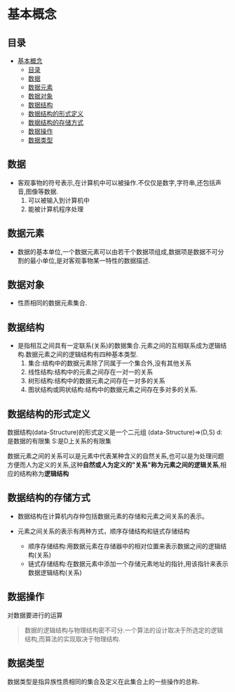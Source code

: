 # 基本概念

## 目录

<!-- TOC -->

- [基本概念](#%E5%9F%BA%E6%9C%AC%E6%A6%82%E5%BF%B5)
    - [目录](#%E7%9B%AE%E5%BD%95)
    - [数据](#%E6%95%B0%E6%8D%AE)
    - [数据元素](#%E6%95%B0%E6%8D%AE%E5%85%83%E7%B4%A0)
    - [数据对象](#%E6%95%B0%E6%8D%AE%E5%AF%B9%E8%B1%A1)
    - [数据结构](#%E6%95%B0%E6%8D%AE%E7%BB%93%E6%9E%84)
    - [数据结构的形式定义](#%E6%95%B0%E6%8D%AE%E7%BB%93%E6%9E%84%E7%9A%84%E5%BD%A2%E5%BC%8F%E5%AE%9A%E4%B9%89)
    - [数据结构的存储方式](#%E6%95%B0%E6%8D%AE%E7%BB%93%E6%9E%84%E7%9A%84%E5%AD%98%E5%82%A8%E6%96%B9%E5%BC%8F)
    - [数据操作](#%E6%95%B0%E6%8D%AE%E6%93%8D%E4%BD%9C)
    - [数据类型](#%E6%95%B0%E6%8D%AE%E7%B1%BB%E5%9E%8B)

<!-- /TOC -->

## 数据

- 客观事物的符号表示,在计算机中可以被操作.不仅仅是数字,字符串,还包括声音,图像等数据.
    1. 可以被输入到计算机中
    2. 能被计算机程序处理

## 数据元素

- 数据的基本单位,一个数据元素可以由若干个数据项组成,数据项是数据不可分割的最小单位,是对客观事物某一特性的数据描述.

## 数据对象

- 性质相同的数据元素集合.

## 数据结构

- 是指相互之间具有一定联系(关系)的数据集合.元素之间的互相联系成为逻辑结构.数据元素之间的逻辑结构有四种基本类型.
    1. 集合:结构中的数据元素除了同属于一个集合外,没有其他关系
    2. 线性结构:结构中的元素之间存在一对一的关系
    3. 树形结构:结构中的数据元素之间存在一对多的关系
    4. 图状结构或网状结构:结构中的数据元素之间存在多对多的关系.

## 数据结构的形式定义

数据结构(data-Structure)的形式定义是一个二元组
(data-Structure)=>(D,S)
d:是数据的有限集
S:是D上关系的有限集

数据元素之间的关系可以是元素中代表某种含义的自然关系,也可以是为处理问题方便而人为定义的关系,这种**自然或人为定义的"关系"**称为元素之间的**逻辑关系**,相应的结构称为**逻辑结构**

## 数据结构的存储方式

- 数据结构在计算机内存仲包括数据元素的存储和元素之间关系的表示。

- 元素之间关系的表示有两种方式，顺序存储结构和链式存储结构
    - 顺序存储结构:用数据元素在存储器中的相对位置来表示数据之间的逻辑结构(关系)
    - 链式存储结构:在数据元素中添加一个存储元素地址的指针,用该指针来表示数据逻辑结构(关系)

## 数据操作

 对数据要进行的运算

> 数据的逻辑结构与物理结构密不可分.一个算法的设计取决于所选定的逻辑结构,而算法的实现取决于物理结构.

## 数据类型

数据类型是指异族性质相同的集合及定义在此集合上的一些操作的总称.
